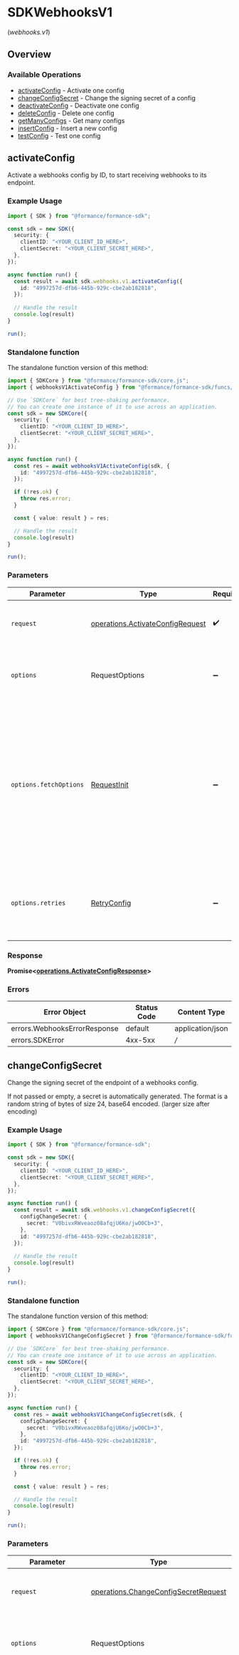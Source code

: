 # SDKWebhooksV1
(*webhooks.v1*)

## Overview

### Available Operations

* [activateConfig](#activateconfig) - Activate one config
* [changeConfigSecret](#changeconfigsecret) - Change the signing secret of a config
* [deactivateConfig](#deactivateconfig) - Deactivate one config
* [deleteConfig](#deleteconfig) - Delete one config
* [getManyConfigs](#getmanyconfigs) - Get many configs
* [insertConfig](#insertconfig) - Insert a new config
* [testConfig](#testconfig) - Test one config

## activateConfig

Activate a webhooks config by ID, to start receiving webhooks to its endpoint.

### Example Usage

```typescript
import { SDK } from "@formance/formance-sdk";

const sdk = new SDK({
  security: {
    clientID: "<YOUR_CLIENT_ID_HERE>",
    clientSecret: "<YOUR_CLIENT_SECRET_HERE>",
  },
});

async function run() {
  const result = await sdk.webhooks.v1.activateConfig({
    id: "4997257d-dfb6-445b-929c-cbe2ab182818",
  });
  
  // Handle the result
  console.log(result)
}

run();
```

### Standalone function

The standalone function version of this method:

```typescript
import { SDKCore } from "@formance/formance-sdk/core.js";
import { webhooksV1ActivateConfig } from "@formance/formance-sdk/funcs/webhooksV1ActivateConfig.js";

// Use `SDKCore` for best tree-shaking performance.
// You can create one instance of it to use across an application.
const sdk = new SDKCore({
  security: {
    clientID: "<YOUR_CLIENT_ID_HERE>",
    clientSecret: "<YOUR_CLIENT_SECRET_HERE>",
  },
});

async function run() {
  const res = await webhooksV1ActivateConfig(sdk, {
    id: "4997257d-dfb6-445b-929c-cbe2ab182818",
  });

  if (!res.ok) {
    throw res.error;
  }

  const { value: result } = res;

  // Handle the result
  console.log(result)
}

run();
```

### Parameters

| Parameter                                                                                                                                                                      | Type                                                                                                                                                                           | Required                                                                                                                                                                       | Description                                                                                                                                                                    |
| ------------------------------------------------------------------------------------------------------------------------------------------------------------------------------ | ------------------------------------------------------------------------------------------------------------------------------------------------------------------------------ | ------------------------------------------------------------------------------------------------------------------------------------------------------------------------------ | ------------------------------------------------------------------------------------------------------------------------------------------------------------------------------ |
| `request`                                                                                                                                                                      | [operations.ActivateConfigRequest](../../sdk/models/operations/activateconfigrequest.md)                                                                                       | :heavy_check_mark:                                                                                                                                                             | The request object to use for the request.                                                                                                                                     |
| `options`                                                                                                                                                                      | RequestOptions                                                                                                                                                                 | :heavy_minus_sign:                                                                                                                                                             | Used to set various options for making HTTP requests.                                                                                                                          |
| `options.fetchOptions`                                                                                                                                                         | [RequestInit](https://developer.mozilla.org/en-US/docs/Web/API/Request/Request#options)                                                                                        | :heavy_minus_sign:                                                                                                                                                             | Options that are passed to the underlying HTTP request. This can be used to inject extra headers for examples. All `Request` options, except `method` and `body`, are allowed. |
| `options.retries`                                                                                                                                                              | [RetryConfig](../../lib/utils/retryconfig.md)                                                                                                                                  | :heavy_minus_sign:                                                                                                                                                             | Enables retrying HTTP requests under certain failure conditions.                                                                                                               |

### Response

**Promise\<[operations.ActivateConfigResponse](../../sdk/models/operations/activateconfigresponse.md)\>**

### Errors

| Error Object                 | Status Code                  | Content Type                 |
| ---------------------------- | ---------------------------- | ---------------------------- |
| errors.WebhooksErrorResponse | default                      | application/json             |
| errors.SDKError              | 4xx-5xx                      | */*                          |


## changeConfigSecret

Change the signing secret of the endpoint of a webhooks config.

If not passed or empty, a secret is automatically generated.
The format is a random string of bytes of size 24, base64 encoded. (larger size after encoding)


### Example Usage

```typescript
import { SDK } from "@formance/formance-sdk";

const sdk = new SDK({
  security: {
    clientID: "<YOUR_CLIENT_ID_HERE>",
    clientSecret: "<YOUR_CLIENT_SECRET_HERE>",
  },
});

async function run() {
  const result = await sdk.webhooks.v1.changeConfigSecret({
    configChangeSecret: {
      secret: "V0bivxRWveaoz08afqjU6Ko/jwO0Cb+3",
    },
    id: "4997257d-dfb6-445b-929c-cbe2ab182818",
  });
  
  // Handle the result
  console.log(result)
}

run();
```

### Standalone function

The standalone function version of this method:

```typescript
import { SDKCore } from "@formance/formance-sdk/core.js";
import { webhooksV1ChangeConfigSecret } from "@formance/formance-sdk/funcs/webhooksV1ChangeConfigSecret.js";

// Use `SDKCore` for best tree-shaking performance.
// You can create one instance of it to use across an application.
const sdk = new SDKCore({
  security: {
    clientID: "<YOUR_CLIENT_ID_HERE>",
    clientSecret: "<YOUR_CLIENT_SECRET_HERE>",
  },
});

async function run() {
  const res = await webhooksV1ChangeConfigSecret(sdk, {
    configChangeSecret: {
      secret: "V0bivxRWveaoz08afqjU6Ko/jwO0Cb+3",
    },
    id: "4997257d-dfb6-445b-929c-cbe2ab182818",
  });

  if (!res.ok) {
    throw res.error;
  }

  const { value: result } = res;

  // Handle the result
  console.log(result)
}

run();
```

### Parameters

| Parameter                                                                                                                                                                      | Type                                                                                                                                                                           | Required                                                                                                                                                                       | Description                                                                                                                                                                    |
| ------------------------------------------------------------------------------------------------------------------------------------------------------------------------------ | ------------------------------------------------------------------------------------------------------------------------------------------------------------------------------ | ------------------------------------------------------------------------------------------------------------------------------------------------------------------------------ | ------------------------------------------------------------------------------------------------------------------------------------------------------------------------------ |
| `request`                                                                                                                                                                      | [operations.ChangeConfigSecretRequest](../../sdk/models/operations/changeconfigsecretrequest.md)                                                                               | :heavy_check_mark:                                                                                                                                                             | The request object to use for the request.                                                                                                                                     |
| `options`                                                                                                                                                                      | RequestOptions                                                                                                                                                                 | :heavy_minus_sign:                                                                                                                                                             | Used to set various options for making HTTP requests.                                                                                                                          |
| `options.fetchOptions`                                                                                                                                                         | [RequestInit](https://developer.mozilla.org/en-US/docs/Web/API/Request/Request#options)                                                                                        | :heavy_minus_sign:                                                                                                                                                             | Options that are passed to the underlying HTTP request. This can be used to inject extra headers for examples. All `Request` options, except `method` and `body`, are allowed. |
| `options.retries`                                                                                                                                                              | [RetryConfig](../../lib/utils/retryconfig.md)                                                                                                                                  | :heavy_minus_sign:                                                                                                                                                             | Enables retrying HTTP requests under certain failure conditions.                                                                                                               |

### Response

**Promise\<[operations.ChangeConfigSecretResponse](../../sdk/models/operations/changeconfigsecretresponse.md)\>**

### Errors

| Error Object                 | Status Code                  | Content Type                 |
| ---------------------------- | ---------------------------- | ---------------------------- |
| errors.WebhooksErrorResponse | default                      | application/json             |
| errors.SDKError              | 4xx-5xx                      | */*                          |


## deactivateConfig

Deactivate a webhooks config by ID, to stop receiving webhooks to its endpoint.

### Example Usage

```typescript
import { SDK } from "@formance/formance-sdk";

const sdk = new SDK({
  security: {
    clientID: "<YOUR_CLIENT_ID_HERE>",
    clientSecret: "<YOUR_CLIENT_SECRET_HERE>",
  },
});

async function run() {
  const result = await sdk.webhooks.v1.deactivateConfig({
    id: "4997257d-dfb6-445b-929c-cbe2ab182818",
  });
  
  // Handle the result
  console.log(result)
}

run();
```

### Standalone function

The standalone function version of this method:

```typescript
import { SDKCore } from "@formance/formance-sdk/core.js";
import { webhooksV1DeactivateConfig } from "@formance/formance-sdk/funcs/webhooksV1DeactivateConfig.js";

// Use `SDKCore` for best tree-shaking performance.
// You can create one instance of it to use across an application.
const sdk = new SDKCore({
  security: {
    clientID: "<YOUR_CLIENT_ID_HERE>",
    clientSecret: "<YOUR_CLIENT_SECRET_HERE>",
  },
});

async function run() {
  const res = await webhooksV1DeactivateConfig(sdk, {
    id: "4997257d-dfb6-445b-929c-cbe2ab182818",
  });

  if (!res.ok) {
    throw res.error;
  }

  const { value: result } = res;

  // Handle the result
  console.log(result)
}

run();
```

### Parameters

| Parameter                                                                                                                                                                      | Type                                                                                                                                                                           | Required                                                                                                                                                                       | Description                                                                                                                                                                    |
| ------------------------------------------------------------------------------------------------------------------------------------------------------------------------------ | ------------------------------------------------------------------------------------------------------------------------------------------------------------------------------ | ------------------------------------------------------------------------------------------------------------------------------------------------------------------------------ | ------------------------------------------------------------------------------------------------------------------------------------------------------------------------------ |
| `request`                                                                                                                                                                      | [operations.DeactivateConfigRequest](../../sdk/models/operations/deactivateconfigrequest.md)                                                                                   | :heavy_check_mark:                                                                                                                                                             | The request object to use for the request.                                                                                                                                     |
| `options`                                                                                                                                                                      | RequestOptions                                                                                                                                                                 | :heavy_minus_sign:                                                                                                                                                             | Used to set various options for making HTTP requests.                                                                                                                          |
| `options.fetchOptions`                                                                                                                                                         | [RequestInit](https://developer.mozilla.org/en-US/docs/Web/API/Request/Request#options)                                                                                        | :heavy_minus_sign:                                                                                                                                                             | Options that are passed to the underlying HTTP request. This can be used to inject extra headers for examples. All `Request` options, except `method` and `body`, are allowed. |
| `options.retries`                                                                                                                                                              | [RetryConfig](../../lib/utils/retryconfig.md)                                                                                                                                  | :heavy_minus_sign:                                                                                                                                                             | Enables retrying HTTP requests under certain failure conditions.                                                                                                               |

### Response

**Promise\<[operations.DeactivateConfigResponse](../../sdk/models/operations/deactivateconfigresponse.md)\>**

### Errors

| Error Object                 | Status Code                  | Content Type                 |
| ---------------------------- | ---------------------------- | ---------------------------- |
| errors.WebhooksErrorResponse | default                      | application/json             |
| errors.SDKError              | 4xx-5xx                      | */*                          |


## deleteConfig

Delete a webhooks config by ID.

### Example Usage

```typescript
import { SDK } from "@formance/formance-sdk";

const sdk = new SDK({
  security: {
    clientID: "<YOUR_CLIENT_ID_HERE>",
    clientSecret: "<YOUR_CLIENT_SECRET_HERE>",
  },
});

async function run() {
  const result = await sdk.webhooks.v1.deleteConfig({
    id: "4997257d-dfb6-445b-929c-cbe2ab182818",
  });
  
  // Handle the result
  console.log(result)
}

run();
```

### Standalone function

The standalone function version of this method:

```typescript
import { SDKCore } from "@formance/formance-sdk/core.js";
import { webhooksV1DeleteConfig } from "@formance/formance-sdk/funcs/webhooksV1DeleteConfig.js";

// Use `SDKCore` for best tree-shaking performance.
// You can create one instance of it to use across an application.
const sdk = new SDKCore({
  security: {
    clientID: "<YOUR_CLIENT_ID_HERE>",
    clientSecret: "<YOUR_CLIENT_SECRET_HERE>",
  },
});

async function run() {
  const res = await webhooksV1DeleteConfig(sdk, {
    id: "4997257d-dfb6-445b-929c-cbe2ab182818",
  });

  if (!res.ok) {
    throw res.error;
  }

  const { value: result } = res;

  // Handle the result
  console.log(result)
}

run();
```

### Parameters

| Parameter                                                                                                                                                                      | Type                                                                                                                                                                           | Required                                                                                                                                                                       | Description                                                                                                                                                                    |
| ------------------------------------------------------------------------------------------------------------------------------------------------------------------------------ | ------------------------------------------------------------------------------------------------------------------------------------------------------------------------------ | ------------------------------------------------------------------------------------------------------------------------------------------------------------------------------ | ------------------------------------------------------------------------------------------------------------------------------------------------------------------------------ |
| `request`                                                                                                                                                                      | [operations.DeleteConfigRequest](../../sdk/models/operations/deleteconfigrequest.md)                                                                                           | :heavy_check_mark:                                                                                                                                                             | The request object to use for the request.                                                                                                                                     |
| `options`                                                                                                                                                                      | RequestOptions                                                                                                                                                                 | :heavy_minus_sign:                                                                                                                                                             | Used to set various options for making HTTP requests.                                                                                                                          |
| `options.fetchOptions`                                                                                                                                                         | [RequestInit](https://developer.mozilla.org/en-US/docs/Web/API/Request/Request#options)                                                                                        | :heavy_minus_sign:                                                                                                                                                             | Options that are passed to the underlying HTTP request. This can be used to inject extra headers for examples. All `Request` options, except `method` and `body`, are allowed. |
| `options.retries`                                                                                                                                                              | [RetryConfig](../../lib/utils/retryconfig.md)                                                                                                                                  | :heavy_minus_sign:                                                                                                                                                             | Enables retrying HTTP requests under certain failure conditions.                                                                                                               |

### Response

**Promise\<[operations.DeleteConfigResponse](../../sdk/models/operations/deleteconfigresponse.md)\>**

### Errors

| Error Object                 | Status Code                  | Content Type                 |
| ---------------------------- | ---------------------------- | ---------------------------- |
| errors.WebhooksErrorResponse | default                      | application/json             |
| errors.SDKError              | 4xx-5xx                      | */*                          |


## getManyConfigs

Sorted by updated date descending

### Example Usage

```typescript
import { SDK } from "@formance/formance-sdk";

const sdk = new SDK({
  security: {
    clientID: "<YOUR_CLIENT_ID_HERE>",
    clientSecret: "<YOUR_CLIENT_SECRET_HERE>",
  },
});

async function run() {
  const result = await sdk.webhooks.v1.getManyConfigs({
    endpoint: "https://example.com",
    id: "4997257d-dfb6-445b-929c-cbe2ab182818",
  });
  
  // Handle the result
  console.log(result)
}

run();
```

### Standalone function

The standalone function version of this method:

```typescript
import { SDKCore } from "@formance/formance-sdk/core.js";
import { webhooksV1GetManyConfigs } from "@formance/formance-sdk/funcs/webhooksV1GetManyConfigs.js";

// Use `SDKCore` for best tree-shaking performance.
// You can create one instance of it to use across an application.
const sdk = new SDKCore({
  security: {
    clientID: "<YOUR_CLIENT_ID_HERE>",
    clientSecret: "<YOUR_CLIENT_SECRET_HERE>",
  },
});

async function run() {
  const res = await webhooksV1GetManyConfigs(sdk, {
    endpoint: "https://example.com",
    id: "4997257d-dfb6-445b-929c-cbe2ab182818",
  });

  if (!res.ok) {
    throw res.error;
  }

  const { value: result } = res;

  // Handle the result
  console.log(result)
}

run();
```

### Parameters

| Parameter                                                                                                                                                                      | Type                                                                                                                                                                           | Required                                                                                                                                                                       | Description                                                                                                                                                                    |
| ------------------------------------------------------------------------------------------------------------------------------------------------------------------------------ | ------------------------------------------------------------------------------------------------------------------------------------------------------------------------------ | ------------------------------------------------------------------------------------------------------------------------------------------------------------------------------ | ------------------------------------------------------------------------------------------------------------------------------------------------------------------------------ |
| `request`                                                                                                                                                                      | [operations.GetManyConfigsRequest](../../sdk/models/operations/getmanyconfigsrequest.md)                                                                                       | :heavy_check_mark:                                                                                                                                                             | The request object to use for the request.                                                                                                                                     |
| `options`                                                                                                                                                                      | RequestOptions                                                                                                                                                                 | :heavy_minus_sign:                                                                                                                                                             | Used to set various options for making HTTP requests.                                                                                                                          |
| `options.fetchOptions`                                                                                                                                                         | [RequestInit](https://developer.mozilla.org/en-US/docs/Web/API/Request/Request#options)                                                                                        | :heavy_minus_sign:                                                                                                                                                             | Options that are passed to the underlying HTTP request. This can be used to inject extra headers for examples. All `Request` options, except `method` and `body`, are allowed. |
| `options.retries`                                                                                                                                                              | [RetryConfig](../../lib/utils/retryconfig.md)                                                                                                                                  | :heavy_minus_sign:                                                                                                                                                             | Enables retrying HTTP requests under certain failure conditions.                                                                                                               |

### Response

**Promise\<[operations.GetManyConfigsResponse](../../sdk/models/operations/getmanyconfigsresponse.md)\>**

### Errors

| Error Object                 | Status Code                  | Content Type                 |
| ---------------------------- | ---------------------------- | ---------------------------- |
| errors.WebhooksErrorResponse | default                      | application/json             |
| errors.SDKError              | 4xx-5xx                      | */*                          |


## insertConfig

Insert a new webhooks config.

The endpoint should be a valid https URL and be unique.

The secret is the endpoint's verification secret.
If not passed or empty, a secret is automatically generated.
The format is a random string of bytes of size 24, base64 encoded. (larger size after encoding)

All eventTypes are converted to lower-case when inserted.


### Example Usage

```typescript
import { SDK } from "@formance/formance-sdk";

const sdk = new SDK({
  security: {
    clientID: "<YOUR_CLIENT_ID_HERE>",
    clientSecret: "<YOUR_CLIENT_SECRET_HERE>",
  },
});

async function run() {
  const result = await sdk.webhooks.v1.insertConfig({
    endpoint: "https://example.com",
    eventTypes: [
      "TYPE1",
      "TYPE2",
    ],
    name: "customer_payment",
    secret: "V0bivxRWveaoz08afqjU6Ko/jwO0Cb+3",
  });
  
  // Handle the result
  console.log(result)
}

run();
```

### Standalone function

The standalone function version of this method:

```typescript
import { SDKCore } from "@formance/formance-sdk/core.js";
import { webhooksV1InsertConfig } from "@formance/formance-sdk/funcs/webhooksV1InsertConfig.js";

// Use `SDKCore` for best tree-shaking performance.
// You can create one instance of it to use across an application.
const sdk = new SDKCore({
  security: {
    clientID: "<YOUR_CLIENT_ID_HERE>",
    clientSecret: "<YOUR_CLIENT_SECRET_HERE>",
  },
});

async function run() {
  const res = await webhooksV1InsertConfig(sdk, {
    endpoint: "https://example.com",
    eventTypes: [
      "TYPE1",
      "TYPE2",
    ],
    name: "customer_payment",
    secret: "V0bivxRWveaoz08afqjU6Ko/jwO0Cb+3",
  });

  if (!res.ok) {
    throw res.error;
  }

  const { value: result } = res;

  // Handle the result
  console.log(result)
}

run();
```

### Parameters

| Parameter                                                                                                                                                                      | Type                                                                                                                                                                           | Required                                                                                                                                                                       | Description                                                                                                                                                                    |
| ------------------------------------------------------------------------------------------------------------------------------------------------------------------------------ | ------------------------------------------------------------------------------------------------------------------------------------------------------------------------------ | ------------------------------------------------------------------------------------------------------------------------------------------------------------------------------ | ------------------------------------------------------------------------------------------------------------------------------------------------------------------------------ |
| `request`                                                                                                                                                                      | [shared.ConfigUser](../../sdk/models/shared/configuser.md)                                                                                                                     | :heavy_check_mark:                                                                                                                                                             | The request object to use for the request.                                                                                                                                     |
| `options`                                                                                                                                                                      | RequestOptions                                                                                                                                                                 | :heavy_minus_sign:                                                                                                                                                             | Used to set various options for making HTTP requests.                                                                                                                          |
| `options.fetchOptions`                                                                                                                                                         | [RequestInit](https://developer.mozilla.org/en-US/docs/Web/API/Request/Request#options)                                                                                        | :heavy_minus_sign:                                                                                                                                                             | Options that are passed to the underlying HTTP request. This can be used to inject extra headers for examples. All `Request` options, except `method` and `body`, are allowed. |
| `options.retries`                                                                                                                                                              | [RetryConfig](../../lib/utils/retryconfig.md)                                                                                                                                  | :heavy_minus_sign:                                                                                                                                                             | Enables retrying HTTP requests under certain failure conditions.                                                                                                               |

### Response

**Promise\<[operations.InsertConfigResponse](../../sdk/models/operations/insertconfigresponse.md)\>**

### Errors

| Error Object                 | Status Code                  | Content Type                 |
| ---------------------------- | ---------------------------- | ---------------------------- |
| errors.WebhooksErrorResponse | default                      | application/json             |
| errors.SDKError              | 4xx-5xx                      | */*                          |


## testConfig

Test a config by sending a webhook to its endpoint.

### Example Usage

```typescript
import { SDK } from "@formance/formance-sdk";

const sdk = new SDK({
  security: {
    clientID: "<YOUR_CLIENT_ID_HERE>",
    clientSecret: "<YOUR_CLIENT_SECRET_HERE>",
  },
});

async function run() {
  const result = await sdk.webhooks.v1.testConfig({
    id: "4997257d-dfb6-445b-929c-cbe2ab182818",
  });
  
  // Handle the result
  console.log(result)
}

run();
```

### Standalone function

The standalone function version of this method:

```typescript
import { SDKCore } from "@formance/formance-sdk/core.js";
import { webhooksV1TestConfig } from "@formance/formance-sdk/funcs/webhooksV1TestConfig.js";

// Use `SDKCore` for best tree-shaking performance.
// You can create one instance of it to use across an application.
const sdk = new SDKCore({
  security: {
    clientID: "<YOUR_CLIENT_ID_HERE>",
    clientSecret: "<YOUR_CLIENT_SECRET_HERE>",
  },
});

async function run() {
  const res = await webhooksV1TestConfig(sdk, {
    id: "4997257d-dfb6-445b-929c-cbe2ab182818",
  });

  if (!res.ok) {
    throw res.error;
  }

  const { value: result } = res;

  // Handle the result
  console.log(result)
}

run();
```

### Parameters

| Parameter                                                                                                                                                                      | Type                                                                                                                                                                           | Required                                                                                                                                                                       | Description                                                                                                                                                                    |
| ------------------------------------------------------------------------------------------------------------------------------------------------------------------------------ | ------------------------------------------------------------------------------------------------------------------------------------------------------------------------------ | ------------------------------------------------------------------------------------------------------------------------------------------------------------------------------ | ------------------------------------------------------------------------------------------------------------------------------------------------------------------------------ |
| `request`                                                                                                                                                                      | [operations.TestConfigRequest](../../sdk/models/operations/testconfigrequest.md)                                                                                               | :heavy_check_mark:                                                                                                                                                             | The request object to use for the request.                                                                                                                                     |
| `options`                                                                                                                                                                      | RequestOptions                                                                                                                                                                 | :heavy_minus_sign:                                                                                                                                                             | Used to set various options for making HTTP requests.                                                                                                                          |
| `options.fetchOptions`                                                                                                                                                         | [RequestInit](https://developer.mozilla.org/en-US/docs/Web/API/Request/Request#options)                                                                                        | :heavy_minus_sign:                                                                                                                                                             | Options that are passed to the underlying HTTP request. This can be used to inject extra headers for examples. All `Request` options, except `method` and `body`, are allowed. |
| `options.retries`                                                                                                                                                              | [RetryConfig](../../lib/utils/retryconfig.md)                                                                                                                                  | :heavy_minus_sign:                                                                                                                                                             | Enables retrying HTTP requests under certain failure conditions.                                                                                                               |

### Response

**Promise\<[operations.TestConfigResponse](../../sdk/models/operations/testconfigresponse.md)\>**

### Errors

| Error Object                 | Status Code                  | Content Type                 |
| ---------------------------- | ---------------------------- | ---------------------------- |
| errors.WebhooksErrorResponse | default                      | application/json             |
| errors.SDKError              | 4xx-5xx                      | */*                          |
